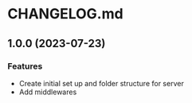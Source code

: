 # CHANGELOG.md

## 1.0.0 (2023-07-23)

### Features

- Create initial set up and folder structure for server
- Add middlewares